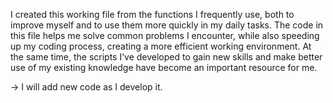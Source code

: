 I created this working file from the functions I frequently use, both to improve myself and to use them more quickly in my daily tasks. The code in this file helps me solve common problems I encounter, while also speeding up my coding process, creating a more efficient working environment. At the same time, the scripts I’ve developed to gain new skills and make better use of my existing knowledge have become an important resource for me.

-> I will add new code as I develop it.




